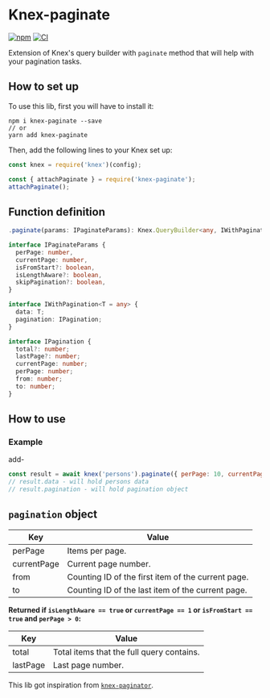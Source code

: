 # Knex-paginate

[![npm](https://img.shields.io/npm/v/knex-paginate.svg)](https://www.npmjs.com/package/knex-paginate)
[![CI](https://github.com/felixmosh/knex-paginate/actions/workflows/ci.yml/badge.svg)](https://github.com/felixmosh/knex-paginate/actions/workflows/ci.yml)

Extension of Knex's query builder with `paginate` method that will help with your pagination tasks.

## How to set up

To use this lib, first you will have to install it:

```
npm i knex-paginate --save
// or
yarn add knex-paginate
```

Then, add the following lines to your Knex set up:

```javascript
const knex = require('knex')(config);

const { attachPaginate } = require('knex-paginate');
attachPaginate();
```

## Function definition

```typescript
.paginate(params: IPaginateParams): Knex.QueryBuilder<any, IWithPagination<TResult>>;

interface IPaginateParams {
  perPage: number,
  currentPage: number,
  isFromStart?: boolean,
  isLengthAware?: boolean,
  skipPagination?: boolean,
}

interface IWithPagination<T = any> {
  data: T;
  pagination: IPagination;
}

interface IPagination {
  total?: number;
  lastPage?: number;
  currentPage: number;
  perPage: number;
  from: number;
  to: number;
}
```

## How to use

### Example

add-

```javascript
const result = await knex('persons').paginate({ perPage: 10, currentPage: 2 });
// result.data - will hold persons data
// result.pagination - will hold pagination object
```

## `pagination` object

| Key         | Value                                              |
| ----------- | -------------------------------------------------- |
| perPage     | Items per page.                                    |
| currentPage | Current page number.                               |
| from        | Counting ID of the first item of the current page. |
| to          | Counting ID of the last item of the current page.  |

**Returned if `isLengthAware == true` or `currentPage == 1` or `isFromStart == true` and `perPage > 0`:**

| Key      | Value                                     |
| -------- | ----------------------------------------- |
| total    | Total items that the full query contains. |
| lastPage | Last page number.                         |

This lib got inspiration from [`knex-paginator`](https://github.com/cannblw/knex-paginator).
